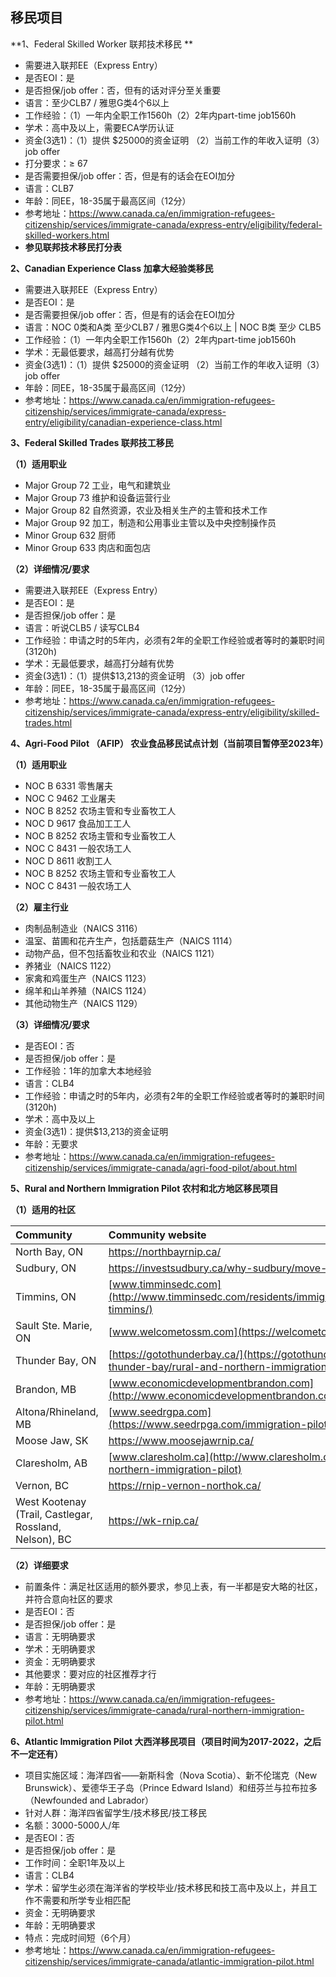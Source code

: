 ## 移民项目

**1、Federal Skilled Worker 联邦技术移民 **

- 需要进入联邦EE（Express Entry）
- 是否EOI：是
- 是否担保/job offer：否，但有的话对评分至关重要
- 语言：至少CLB7 / 雅思G类4个6以上
- 工作经验：（1）一年内全职工作1560h（2）2年内part-time job1560h
- 学术：高中及以上，需要ECA学历认证
- 资金(3选1)：（1）提供 $25000的资金证明 （2）当前工作的年收入证明（3）job offer
- 打分要求：≥ 67
- 是否需要担保/job offer：否，但是有的话会在EOI加分
- 语言：CLB7
- 年龄：同EE，18-35属于最高区间（12分）
- 参考地址：https://www.canada.ca/en/immigration-refugees-citizenship/services/immigrate-canada/express-entry/eligibility/federal-skilled-workers.html
- **参见联邦技术移民打分表**

**2、Canadian Experience Class 加拿大经验类移民**

- 需要进入联邦EE（Express Entry）
- 是否EOI：是
- 是否需要担保/job offer：否，但是有的话会在EOI加分
- 语言：NOC 0类和A类 至少CLB7 / 雅思G类4个6以上 | NOC B类 至少 CLB5
- 工作经验：（1）一年内全职工作1560h（2）2年内part-time job1560h
- 学术：无最低要求，越高打分越有优势
- 资金(3选1)：（1）提供 $25000的资金证明 （2）当前工作的年收入证明（3）job offer
- 年龄：同EE，18-35属于最高区间（12分）
- 参考地址：https://www.canada.ca/en/immigration-refugees-citizenship/services/immigrate-canada/express-entry/eligibility/canadian-experience-class.html

**3、Federal Skilled Trades 联邦技工移民**

**（1）适用职业**

- Major Group 72 工业，电气和建筑业
- Major Group 73 维护和设备运营行业
- Major Group 82 自然资源，农业及相关生产的主管和技术工作
- Major Group 92 加工，制造和公用事业主管以及中央控制操作员
- Minor Group 632 厨师
- Minor Group 633 肉店和面包店

**（2）详细情况/要求**

- 需要进入联邦EE（Express Entry）
- 是否EOI：是
- 是否担保/job offer：是
- 语言：听说CLB5 / 读写CLB4
- 工作经验：申请之时的5年内，必须有2年的全职工作经验或者等时的兼职时间(3120h)
- 学术：无最低要求，越高打分越有优势
- 资金(3选1)：（1）提供$13,213的资金证明 （3）job offer
- 年龄：同EE，18-35属于最高区间（12分）
- 参考地址：https://www.canada.ca/en/immigration-refugees-citizenship/services/immigrate-canada/express-entry/eligibility/skilled-trades.html

**4、Agri-Food Pilot （AFIP） 农业食品移民试点计划（当前项目暂停至2023年）**

**（1）适用职业**

- NOC B 6331 零售屠夫
- NOC C 9462 工业屠夫
- NOC B 8252 农场主管和专业畜牧工人
- NOC D 9617 食品加工工人
- NOC B 8252 农场主管和专业畜牧工人
- NOC C 8431 一般农场工人
- NOC D 8611 收割工人
- NOC B 8252 农场主管和专业畜牧工人
- NOC C 8431 一般农场工人

**（2）雇主行业**

- 肉制品制造业（NAICS 3116）
- 温室、苗圃和花卉生产，包括蘑菇生产（NAICS 1114）
- 动物产品，但不包括畜牧业和农业（NAICS 1121）
- 养猪业（NAICS 1122）
- 家禽和鸡蛋生产（NAICS 1123）
- 绵羊和山羊养殖（NAICS 1124）
- 其他动物生产（NAICS 1129）

**（3）详细情况/要求**

- 是否EOI：否
- 是否担保/job offer：是
- 工作经验：1年的加拿大本地经验
- 语言：CLB4
- 工作经验：申请之时的5年内，必须有2年的全职工作经验或者等时的兼职时间(3120h)
- 学术：高中及以上
- 资金(3选1)：提供$13,213的资金证明
- 年龄：无要求
- 参考地址：https://www.canada.ca/en/immigration-refugees-citizenship/services/immigrate-canada/agri-food-pilot/about.html

**5、Rural and Northern Immigration Pilot 农村和北方地区移民项目**

**（1）适用的社区**

| Community                                              | Community website                                            |
| :----------------------------------------------------- | :----------------------------------------------------------- |
| North Bay, ON                                          | https://northbayrnip.ca/                                     |
| Sudbury, ON                                            | https://investsudbury.ca/why-sudbury/move-to-sudbury/rnip/   |
| Timmins, ON                                            | [www.timminsedc.com](http://www.timminsedc.com/residents/immigrate-to-timmins/) |
| Sault Ste. Marie, ON                                   | [www.welcometossm.com](https://welcometossm.com/rnip/)       |
| Thunder Bay, ON                                        | [https://gotothunderbay.ca/](https://gotothunderbay.ca/why-thunder-bay/rural-and-northern-immigration-pilot/) |
| Brandon, MB                                            | [www.economicdevelopmentbrandon.com](http://www.economicdevelopmentbrandon.com/BrandonRNIP) |
| Altona/Rhineland, MB                                   | [www.seedrgpa.com](https://www.seedrpga.com/immigration-pilot) |
| Moose Jaw, SK                                          | https://www.moosejawrnip.ca/                                 |
| Claresholm, AB                                         | [www.claresholm.ca](http://www.claresholm.ca/rural-northern-immigration-pilot) |
| Vernon, BC                                             | https://rnip-vernon-northok.ca/                              |
| West Kootenay (Trail, Castlegar, Rossland, Nelson), BC | https://wk-rnip.ca/                                          |

**（2）详细要求**

- 前置条件：满足社区适用的额外要求，参见上表，有一半都是安大略的社区，并符合意向社区的要求
- 是否EOI：否
- 是否担保/job offer：是
- 语言：无明确要求
- 学术：无明确要求
- 资金：无明确要求
- 其他要求：要对应的社区推荐才行
- 年龄：无明确要求
- 参考地址：https://www.canada.ca/en/immigration-refugees-citizenship/services/immigrate-canada/rural-northern-immigration-pilot.html

**6、Atlantic Immigration Pilot 大西洋移民项目（项目时间为2017-2022，之后不一定还有）**

- 项目实施区域：海洋四省——新斯科舍（Nova Scotia）、新不伦瑞克（New Brunswick）、爱德华王子岛（Prince Edward Island）和纽芬兰与拉布拉多（Newfounded and Labrador）
- 针对人群：海洋四省留学生/技术移民/技工移民
- 名额：3000-5000人/年
- 是否EOI：否
- 是否担保/job offer：是
- 工作时间：全职1年及以上
- 语言：CLB4
- 学术：留学生必须在海洋省的学校毕业/技术移民和技工高中及以上，并且工作不需要和所学专业相匹配
- 资金：无明确要求
- 年龄：无明确要求
- 特点：完成时间短（6个月）
- 参考地址：https://www.canada.ca/en/immigration-refugees-citizenship/services/immigrate-canada/atlantic-immigration-pilot.html
